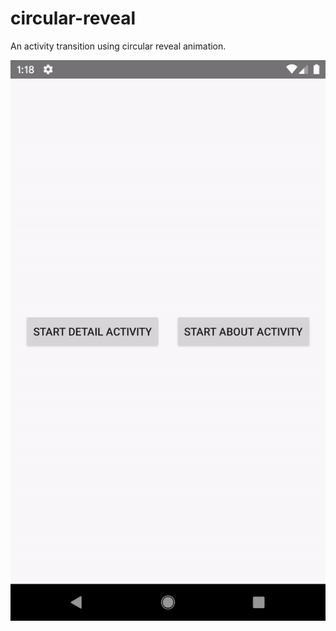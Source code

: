 # circular-reveal
An activity transition using circular reveal animation.


![Output sample](https://raw.githubusercontent.com/salih-demir/circular-reveal/master/showcase.gif)